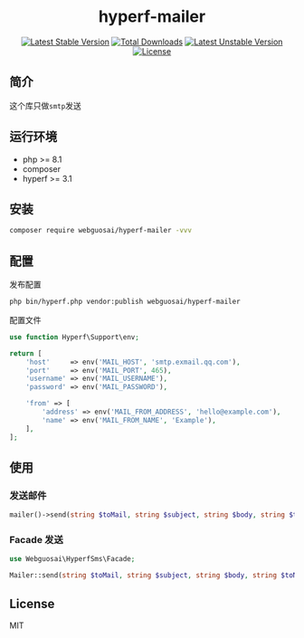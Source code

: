 <h1 align="center">hyperf-mailer</h1>

<p align="center">
<a href="https://packagist.org/packages/webguosai/hyperf-mailer"><img src="https://poser.pugx.org/webguosai/hyperf-mailer/v/stable" alt="Latest Stable Version"></a>
<a href="https://packagist.org/packages/webguosai/hyperf-mailer"><img src="https://poser.pugx.org/webguosai/hyperf-mailer/downloads" alt="Total Downloads"></a>
<a href="https://packagist.org/packages/webguosai/hyperf-mailer"><img src="https://poser.pugx.org/webguosai/hyperf-mailer/v/unstable" alt="Latest Unstable Version"></a>
<a href="https://packagist.org/packages/webguosai/hyperf-mailer"><img src="https://poser.pugx.org/webguosai/hyperf-mailer/license" alt="License"></a>
</p>


## 简介

这个库只做`smtp`发送

## 运行环境

- php >= 8.1
- composer
- hyperf >= 3.1

## 安装

```bash
composer require webguosai/hyperf-mailer -vvv
```

## 配置

发布配置

```bash
php bin/hyperf.php vendor:publish webguosai/hyperf-mailer
```

配置文件

```php
use function Hyperf\Support\env;

return [
    'host'     => env('MAIL_HOST', 'smtp.exmail.qq.com'),
    'port'     => env('MAIL_PORT', 465),
    'username' => env('MAIL_USERNAME'),
    'password' => env('MAIL_PASSWORD'),

    'from' => [
        'address' => env('MAIL_FROM_ADDRESS', 'hello@example.com'),
        'name' => env('MAIL_FROM_NAME', 'Example'),
    ],
];
```

## 使用

### 发送邮件

```php
mailer()->send(string $toMail, string $subject, string $body, string $toName, bool $isHtml);
```

### Facade 发送

```php
use Webguosai\HyperfSms\Facade;

Mailer::send(string $toMail, string $subject, string $body, string $toName, bool $isHtml);
```

## License

MIT
